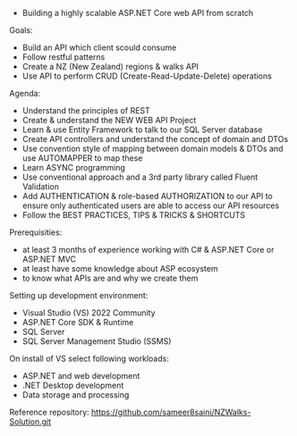 - Building a highly scalable ASP.NET Core web API from scratch

Goals:
- Build an API which client scould consume
- Follow restful patterns
- Create a NZ (New Zealand) regions & walks API
- Use API to perform CRUD (Create-Read-Update-Delete) operations

Agenda:
- Understand the principles of REST
- Create & understand the NEW WEB API Project
- Learn & use Entity Framework to talk to our SQL Server database
- Create API controllers and understand the concept of domain and DTOs
- Use convention style of mapping between domain models & DTOs and use AUTOMAPPER to map these
- Learn ASYNC programming
- Use conventional approach and a 3rd party library called Fluent Validation
- Add AUTHENTICATION & role-based AUTHORIZATION to our API to ensure only authenticated users are able to access our API resources
- Follow the BEST PRACTICES, TIPS & TRICKS & SHORTCUTS

Prerequisities:
- at least 3 months of experience working with C# & ASP.NET Core or ASP.NET MVC
- at least have some knowledge about ASP ecosystem
- to know what APIs are and why we create them

Setting up development environment:
- Visual Studio (VS) 2022 Community
- ASP.NET Core SDK & Runtime
- SQL Server
- SQL Server Management Studio (SSMS)

On install of VS select following workloads:
- ASP.NET and web development
- .NET Desktop development
- Data storage and processing

Reference repository: https://github.com/sameer8saini/NZWalks-Solution.git
